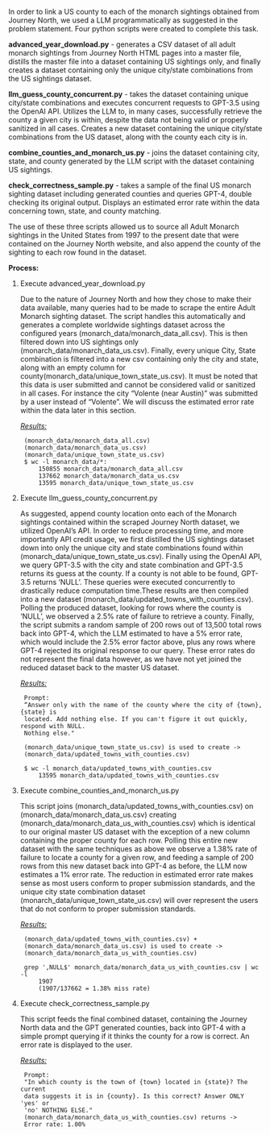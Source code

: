 In order to link a US county to each of the monarch sightings obtained from Journey North, we used a LLM programmatically as suggested in the problem statement. Four python scripts were created to complete this task. 


**advanced_year_download.py** - generates a CSV dataset of all adult monarch sightings from Journey North HTML pages into a master file, distills the master file into a dataset containing US sightings only, and finally creates a dataset containing only the unique city/state combinations from the US sightings dataset.

**llm_guess_county_concurrent.py** - takes the dataset containing unique city/state combinations and executes concurrent requests to GPT-3.5 using the OpenAI API. Utilizes the LLM to, in many cases, successfully retrieve the county a given city is within, despite the data not being valid or properly sanitized in all cases. Creates a new dataset containing the unique city/state combinations from the US dataset, along with the county each city is in.

**combine_counties_and_monarch_us.py** - joins the dataset containing city, state, and county generated by the LLM script with the dataset containing US sightings.

**check_correctness_sample.py** - takes a sample of the final US monarch sighting dataset including generated counties and queries GPT-4, double checking its original output. Displays an estimated error rate within the data concerning town, state, and county matching.

The use of these three scripts allowed us to source all Adult Monarch sightings in the United States from 1997 to the present date that were contained on the Journey North website, and also append the county of the sighting to each row found in the dataset.

**Process:**

1. Execute advanced_year_download.py

    Due to the nature of Journey North and how they chose to make their data available, many queries had to be made to scrape the entire Adult Monarch sighting dataset. The script handles this automatically and generates a complete worldwide sightings dataset across the configured years (monarch_data/monarch_data_all.csv). This is then filtered down into US sightings only (monarch_data/monarch_data_us.csv). Finally, every unique City, State combination is filtered into a new csv containing only the city and state, along with an empty column for county(monarch_data/unique_town_state_us.csv). It must be noted that this data is user submitted and cannot be considered valid or sanitized in all cases. For instance the city “Volente (near Austin)” was submitted by a user instead of “Volente”. We will discuss the estimated error rate within the data later in this section.


    *<span style="text-decoration:underline;">Results:</span>*


    	(monarch_data/monarch_data_all.csv)
		(monarch_data/monarch_data_us.csv)
		(monarch_data/unique_town_state_us.csv)
        $ wc -l monarch_data/*:
		    150855 monarch_data/monarch_data_all.csv
		    137662 monarch_data/monarch_data_us.csv
		    13595 monarch_data/unique_town_state_us.csv



2. Execute llm_guess_county_concurrent.py

    As suggested, append county location onto each of the Monarch sightings contained within the scraped Journey North dataset, we utilized OpenAI’s API. In order to reduce processing time, and more importantly API credit usage, we first distilled the US sightings dataset down into only the unique city and state combinations found within (monarch_data/unique_town_state_us.csv). Finally using the OpenAI API, we query GPT-3.5 with the city and state combination and GPT-3.5 returns its guess at the county. If a county is not able to be found, GPT-3.5 returns ‘NULL’. These queries were executed concurrently to drastically reduce computation time.These results are then compiled into a new dataset (monarch_data/updated_towns_with_counties.csv). Polling the produced dataset, looking for rows where the county is ‘NULL’, we observed a 2.5% rate of failure to retrieve a county. Finally, the script submits a random sample of 200 rows out of 13,500 total rows back into GPT-4, which the LLM estimated to have a 5% error rate, which would include the 2.5% error factor above, plus any rows where GPT-4 rejected its original response to our query. These error rates do not represent the final data however, as we have not yet joined the reduced dataset back to the master US dataset.


    *<span style="text-decoration:underline;">Results:</span>*

        Prompt:
        “Answer only with the name of the county where the city of {town},{state} is
        located. Add nothing else. If you can't figure it out quickly, respond with NULL. 
        Nothing else."
        
    	(monarch_data/unique_town_state_us.csv) is used to create ->
        (monarch_data/updated_towns_with_counties.csv)

        $ wc -l monarch_data/updated_towns_with_counties.csv
            13595 monarch_data/updated_towns_with_counties.csv

3. Execute combine_counties_and_monarch_us.py

    This script joins (monarch_data/updated_towns_with_counties.csv) on (monarch_data/monarch_data_us.csv) creating (monarch_data/monarch_data_us_with_counties.csv) which is identical to our original master US dataset with the exception of a new column containing the proper county for each row. Polling this entire new dataset with the same techniques as above we observe a 1.38% rate of failure to locate a county for a given row, and feeding a sample of 200 rows from this new dataset back into GPT-4 as before, the LLM now estimates a 1% error rate. The reduction in estimated error rate makes sense as most users conform to proper submission standards, and the unique city state combination dataset (monarch_data/unique_town_state_us.csv) will over represent the users that do not conform to proper submission standards.

    *<span style="text-decoration:underline;">Results:</span>*
    
        (monarch_data/updated_towns_with_counties.csv) +
        (monarch_data/monarch_data_us.csv) is used to create ->
        (monarch_data/monarch_data_us_with_counties.csv)

        grep ',NULL$' monarch_data/monarch_data_us_with_counties.csv | wc -l
            1907
            (1907/137662 = 1.38% miss rate)



4. Execute check_correctness_sample.py

    This script feeds the final combined dataset, containing the Journey North
    data and the GPT generated counties, back into GPT-4 with a simple prompt 
    querying if it thinks the county for a row is correct. An error rate is 
    displayed to the user.

    *<span style="text-decoration:underline;">Results:</span>*

        Prompt:
        "In which county is the town of {town} located in {state}? The current 
        data suggests it is in {county}. Is this correct? Answer ONLY 'yes' or 
        'no' NOTHING ELSE."
        (monarch_data/monarch_data_us_with_counties.csv) returns ->
        Error rate: 1.00%